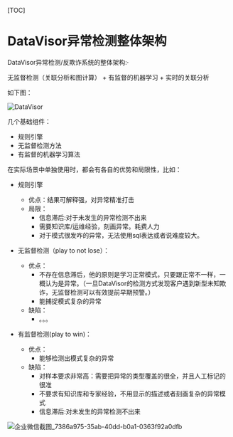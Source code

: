 [TOC]

# DataVisor异常检测整体架构



DataVisor异常检测/反欺诈系统的整体架构:·

无监督检测（关联分析和图计算） + 有监督的机器学习 + 实时的关联分析

如下图：

![DataVisor](/Users/stellazhao/EasyML_BOOK/_image/datavisor.png)

几个基础组件：

- 规则引擎
- 无监督检测方法
- 有监督的机器学习算法

在实际场景中单独使用时，都会有各自的优势和局限性，比如：

- 规则引擎
  - 优点：结果可解释强，对异常精准打击
  - 局限：
    - 信息滞后:对于未发生的异常检测不出来
    - 需要知识库/运维经验，刻画异常。耗费人力
    - 对于模式很发咋的异常，无法使用sql表达或者说难度较大。

- 无监督检测（play to not lose）：

  - 优点：
    - 不存在信息滞后，他的原则是学习正常模式，只要跟正常不一样，一概认为是异常。（一旦DataVisor的检测方式发现客户遇到新型未知欺诈，无监督检测可以有效提前早期预警。）
    - 能捕捉模式复杂的异常
  - 缺陷：
    - 。。。

- 有监督检测(play to win)：

  - 优点：
    - 能够检测出模式复杂的异常
  - 缺陷：
    - 对样本要求非常高：需要把异常的类型覆盖的很全，并且人工标记的很准
    - 不要求有知识库和专家经验，不用显示的描述或者刻画复杂的异常模式
    - 信息滞后:对未发生的异常检测不出来

  

![企业微信截图_7386a975-35ab-40dd-b0a1-0363f92a0dfb](/Users/stellazhao/EasyML_BOOK/_image/supervised.png)